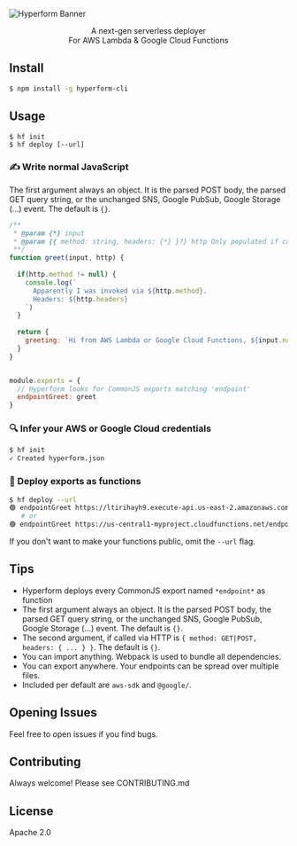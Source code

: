 ![Hyperform Banner](https://github.com/qngapparat/hyperform/blob/master/hyperform-banner.png)


<p align="center">A next-gen serverless deployer
<br>For AWS Lambda & Google Cloud Functions</p>

## Install

```sh
$ npm install -g hyperform-cli
```


## Usage

```
$ hf init 
$ hf deploy [--url]
```

### ✍️ Write normal JavaScript

The first argument always an object. It is the parsed POST body, the parsed GET query string, or the unchanged SNS, Google PubSub, Google Storage (...) event. The default is `{}`.


```js
/**
 * @param {*} input 
 * @param {{ method: string, headers: {*} }?} http Only populated if called via GET or POST
 **/
function greet(input, http) {
  
  if(http.method != null) {
    console.log(`
      Apparently I was invoked via ${http.method}. 
      Headers: ${http.headers}
    `)
  }
  
  return { 
    greeting: `Hi from AWS Lambda or Google Cloud Functions, ${input.name} !` 
  }
}


module.exports = {
  // Hyperform looks for CommonJS exports matching 'endpoint'
  endpointGreet: greet 
}
```

### 🔍 Infer your AWS or Google Cloud credentials

```sh
$ hf init
✓ Created hyperform.json
```

### 🚀 Deploy exports as functions

```sh 
$ hf deploy --url
🟢 endpointGreet https://ltirihayh9.execute-api.us-east-2.amazonaws.com/endpointGreet
   # or
🟢 endpointGreet https://us-central1-myproject.cloudfunctions.net/endpointGreet
```

If you don't want to make your functions public, omit the `--url` flag.

<!-- 

TODO remove this? Esp with --url optional
## Invoke 

Your functions  detect from where they are invoked (GET, POST, Provider console, SNS event) so they always receive the same payload.

For instance, you can GET or POST to them.
Or you can use them internally with the provider.

```sh
#######
# GET #
#######

$ curl https://us-central1-myproj.cloudfunctions.net/endpointEcho?a=1

> {"Hi from AWS Lambda or Google Cloud Functions!
      GET or POST body received: {\"a\":1}}"

########
# POST #
########

$ curl \
  -X POST \
  -H "Content-Type: application/json" \ 
  -d '{"a":1}' \
  https://us-central1-myproj.cloudfunctions.net/endpointEcho

> {"Hi from AWS Lambda or Google Cloud Functions!
      GET or POST body received: {\"a\":1}}"
``` -->

## Tips

* Hyperform deploys every CommonJS export named `*endpoint*` as function
* The first argument always an object. It is the parsed POST body, the parsed GET query string, or the unchanged SNS, Google PubSub, Google Storage (...) event. The default is `{}`.
* The second argument, if called via HTTP is `{ method: GET|POST, headers: { ... } }`. The default is `{}`.
* You can import anything. Webpack is used to bundle all dependencies.
* You can export anywhere. Your endpoints can be spread over multiple files.
* Included per default are `aws-sdk` and `@google/`.


## Opening Issues

Feel free to open issues if you find bugs.

## Contributing

Always welcome! Please see CONTRIBUTING.md

## License

Apache 2.0
